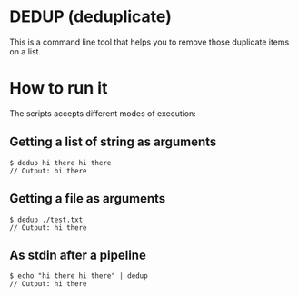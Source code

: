 # DEDUP (deduplicate)

This is a command line tool that helps you to remove those duplicate items on a list.

# How to run it
The scripts accepts different modes of execution:

## Getting a list of string as arguments
```
$ dedup hi there hi there
// Output: hi there
```

## Getting a file as arguments
```
$ dedup ./test.txt
// Output: hi there
```

## As stdin after a pipeline
```
$ echo "hi there hi there" | dedup
// Output: hi there
```